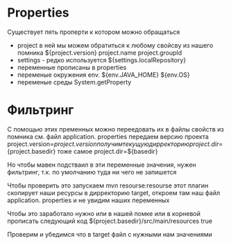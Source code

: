 # Properties

Существует пять проперти к котором можно обращаться

- project в ней мы можем обратиться к любому свойсву из нашего помника
  ${project.version}
  project.name
  project.groupId
- settings - редко используется
  ${settings.localRepository}
- переменные прописаны в properties
- переменые окружения
    env.
  ${env.JAVA_HOME}
  ${env.OS}
- переменые среды
  System.getProperty

# Фильтринг
С помощью этих пременных можно переедовать их в файлы свойств из помника см. файл application.
properties
передаем версию проекта
project.version=${project.version}
получим текущую дирректорию
project.dir=${project.basedir}
тоже самое
project.dir=${basedir}

Но чтобы мавен подстваил в эти переменные значения, нужен фильтринг, т.к. по умолчанию туда ни 
чего не запишется

Чтобы проверить это запускаем 
mvn resourse:resourse
этот плагин скопирует наши ресурсы в дирректорию target, откроем там наш файл application.
properties и не увидим наших переменных

Чтобы это заработало нужно или в нашей помке или в корневой прописать следующий код
<resources>
    <resource>
        <directory>${project.basedir}/src/main/resources</directory>
        <filtering>true</filtering>
    </resource>
</resources>

Проверим и убедимся что в target файл с нужными нам значениями

    

